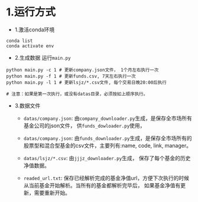 # 1.运行方式
* 1.激活conda环境
```shell
conda list
conda activate env
```

* 2.生成数据
运行`main.py`
```shell
python main.py -c 1 # 更新company.json文件， 1个月左右执行一次
python main.py -f 1 # 更新funds.csv, 7天左右执行一次
python main.py -l 1 # 更新lsjz/*.csv文件, 每个交易日晚20:00后执行

# 注意：如果是第一次执行，或没有datas目录，必须按如上顺序执行。
```

* 3.数据文件
  * `datas/company.json`: 由`company_downloader.py`生成，是保存全市场所有基金公司的json文件， 供`funds_dowloader.py`使用，

  * `datas/company.json`: 由`funds_downloader.py`生成，是保存全市场所有的股票型和混合型基金的csv文件，主要列有:name, code, link, manager。

  * `datas/lsjz/*.csv`: 由`jjjz_downloader.py`生成， 保存了每个基金的历史净值数据。

  * `readed_url.txt`: 保存已经解析完成的基金净值url，方便下次执行的时候从当前基金开始解析。当所有的基金都解析完毕后， 如果基金净值有更新，需要重新开始。